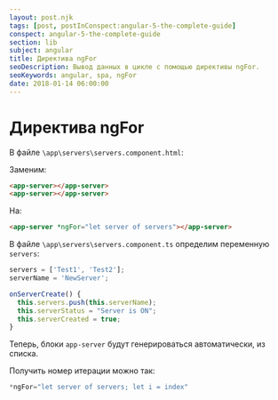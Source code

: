 ```yaml
---
layout: post.njk
tags: [post, postInConspect:angular-5-the-complete-guide]
conspect: angular-5-the-complete-guide
section: lib
subject: angular
title: Директива ngFor
seoDescription: Вывод данных в цикле с помощью директивы ngFor.
seoKeywords: angular, spa, ngFor
date: 2018-01-14 06:00:00
---
```

# Директива ngFor

В файле `\app\servers\servers.component.html`:

Заменим:

```html
<app-server></app-server>
<app-server></app-server>
```

На:

```html
<app-server *ngFor="let server of servers"></app-server>
```

В файле `\app\servers\servers.component.ts` определим переменную `servers`:

```typescript
servers = ['Test1', 'Test2'];
serverName = 'NewServer';

onServerCreate() {
  this.servers.push(this.serverName);
  this.serverStatus = "Server is ON";
  this.serverCreated = true;
}
```
Теперь, блоки `app-server` будут генерироваться автоматически, из списка.

Получить номер итерации можно так: 

```typescript
*ngFor="let server of servers; let i = index"
```